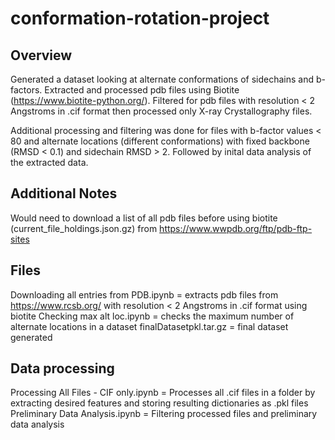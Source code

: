 # conformation-rotation-project
## Overview
Generated a dataset looking at alternate conformations of sidechains and b-factors. Extracted and processed pdb files using Biotite (https://www.biotite-python.org/). Filtered for pdb files with resolution < 2 Angstroms in .cif format then processed only X-ray Crystallography files. 

Additional processing and filtering was done for files with b-factor values < 80 and alternate locations (different conformations) with fixed backbone (RMSD < 0.1) and sidechain RMSD > 2. Followed by inital data analysis of the extracted data.

## Additional Notes
Would need to download a list of all pdb files before using biotite (current_file_holdings.json.gz) from https://www.wwpdb.org/ftp/pdb-ftp-sites 

## Files
Downloading all entries from PDB.ipynb = extracts pdb files from https://www.rcsb.org/ with resolution < 2 Angstroms in .cif format using biotite
Checking max alt loc.ipynb = checks the maximum number of alternate locations in a dataset
finalDatasetpkl.tar.gz = final dataset generated

## Data processing
Processing All Files - CIF only.ipynb = Processes all .cif files in a folder by extracting desired features and storing resulting dictionaries as .pkl files
Preliminary Data Analysis.ipynb = Filtering processed files and preliminary data analysis
